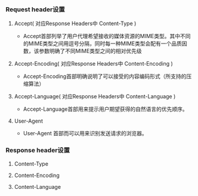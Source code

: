 ### Request header设置
01. Accept( 对应Response Headers中 Content-Type )
    - Accept首部列举了用户代理希望接收的媒体资源的MIME类型。其中不同的MIME类型之间用逗号分隔，同时每一种MIME类型会配有一个品质因数，该参数明确了不同MIME类型之间的相对优先级
    
02. Accept-Encoding( 对应Response Headers中 Content-Encoding ) 
    - Accept-Encoding首部明确说明了可以接受的内容编码形式（所支持的压缩算法）
    
03. Accept-Language( 对应Response Headers中 Content-Language ) 
    - Accept-Language首部用来提示用户期望获得的自然语言的优先顺序。
    
04. User-Agent
    - User-Agent 首部而可以用来识别发送请求的浏览器。
    
### Response header设置

01. Content-Type

02. Content-Encoding

03. Content-Language